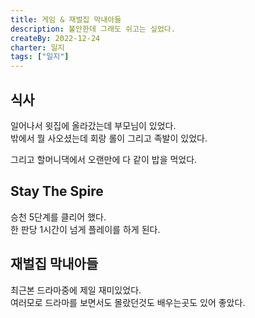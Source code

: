 ```yaml
---
title: 게임 & 재벌집 막내아들
description: 불안한데 그래도 쉬고는 싶었다.
createBy: 2022-12-24
charter: 일지
tags: ["일지"]
---
```


## 식사

일어나서 윗집에 올라갔는데 부모님이 있었다.  
밖에서 뭘 사오셨는데 회랑 롤이 그리고 족발이 있었다.

그리고 할머니댁에서 오랜만에 다 같이 밥을 먹었다.

## Stay The Spire

승천 5단계를 클리어 했다.  
한 판당 1시간이 넘게 플레이를 하게 된다.

## 재벌집 막내아들

최근본 드라마중에 제일 재미있었다.  
여러모로 드라마를 보면서도 몰랐던것도 배우는곳도 있어 좋았다.
